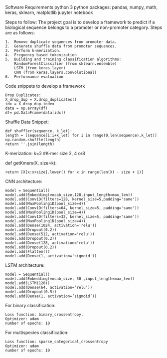Software Requirements
python 3
python packages: pandas, numpy, math, keras, sklearn, matplotlib 
jupyter notebook


Steps to follow:
The project goal is to develop a framework to predict if a biological sequence belongs to a       promoter or non-promoter category. Steps are as follows:

    1.	Remove duplicate sequences from promoter data.
    2.	Generate shuffle data from promoter sequences.
    3.	Perform k-merization.
    4.	Frequency based tokenization
    5.	Building and training classification algorithms:
        RandomForestClassifier (from sklearn.ensemble)
        LSTM (from keras.layer)
        CNN (from keras.layers.convolutional)
    6.	Performance evaluation  


Code snippets to develop a framework

    Drop Duplicates: 
    X_drop_dup = X.drop_duplicates()
    idx = X_drop_dup.index
    data = np.array(df)
    df= pd.DataFrame(data[idx])

Shuffle Data Snippet:

    def shuffler(sequence, k_let):
    length = [sequence[i:i+k_let] for i in range(0,len(sequence),k_let)]
    np.random.shuffle(length)
    return ''.join(length)

K-merization: 
k=2  #K-mer size 2, 4 or8

def getKmers(X, size=k):
    
    return [X[x:x+size].lower() for x in range(len(X) - size + 1)]


CNN architecture:

    model = Sequential()
    model.add(Embedding(vocab_size,128,input_length=max_len))
    model.add(Conv1D(filters=128, kernel_size=5,padding='same'))
    model.add(MaxPooling1D(pool_size=4))
    model.add(Conv1D(filters=64, kernel_size=5, padding='same'))
    model.add(MaxPooling1D(pool_size=4))
    model.add(Conv1D(filters=32, kernel_size=5, padding='same'))
    model.add(MaxPooling1D(pool_size=4))
    model.add(Dense(1024, activation='relu'))
    model.add(Dropout(0.2))
    model.add(Dense(512, activation='relu'))
    model.add(Dropout(0.2))
    model.add(Dense(128, activation='relu'))
    model.add(Dropout(0.2))
    model.add(Flatten())
    model.add(Dense(1, activation='sigmoid'))


LSTM architecture:

    model = Sequential()
    model.add(Embedding(vocab_size, 50 ,input_length=max_len))
    model.add(LSTM(128))
    model.add(Dense(64, activation=’relu’))
    model.add(Dropout(0.5))
    model.add(Dense(1, activation=’sigmoid’))
    

For binary classification: 

    Loss function: binary_crossentropy,
    Optimizer: adam
    number of epochs: 10


For multispecies classification: 

    Loss function: sparse_categorical_crossentropy
    Optimizer: adam
    number of epochs: 10



